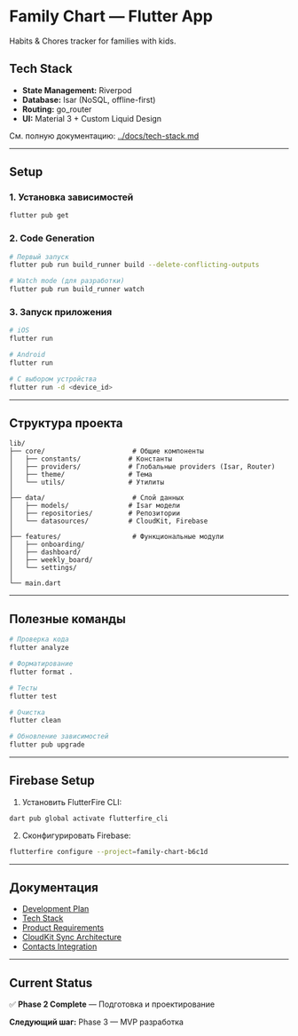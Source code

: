 # Family Chart — Flutter App

Habits & Chores tracker for families with kids.

## Tech Stack

- **State Management:** Riverpod
- **Database:** Isar (NoSQL, offline-first)
- **Routing:** go_router
- **UI:** Material 3 + Custom Liquid Design

См. полную документацию: [../docs/tech-stack.md](../docs/tech-stack.md)

---

## Setup

### 1. Установка зависимостей

```bash
flutter pub get
```

### 2. Code Generation

```bash
# Первый запуск
flutter pub run build_runner build --delete-conflicting-outputs

# Watch mode (для разработки)
flutter pub run build_runner watch
```

### 3. Запуск приложения

```bash
# iOS
flutter run

# Android
flutter run

# С выбором устройства
flutter run -d <device_id>
```

---

## Структура проекта

```
lib/
├── core/                      # Общие компоненты
│   ├── constants/            # Константы
│   ├── providers/            # Глобальные providers (Isar, Router)
│   ├── theme/                # Тема
│   └── utils/                # Утилиты
│
├── data/                      # Слой данных
│   ├── models/               # Isar модели
│   ├── repositories/         # Репозитории
│   └── datasources/          # CloudKit, Firebase
│
├── features/                  # Функциональные модули
│   ├── onboarding/
│   ├── dashboard/
│   ├── weekly_board/
│   └── settings/
│
└── main.dart
```

---

## Полезные команды

```bash
# Проверка кода
flutter analyze

# Форматирование
flutter format .

# Тесты
flutter test

# Очистка
flutter clean

# Обновление зависимостей
flutter pub upgrade
```

---

## Firebase Setup

1. Установить FlutterFire CLI:
```bash
dart pub global activate flutterfire_cli
```

2. Сконфигурировать Firebase:
```bash
flutterfire configure --project=family-chart-b6c1d
```

---

## Документация

- [Development Plan](../docs/development-plan.md)
- [Tech Stack](../docs/tech-stack.md)
- [Product Requirements](../docs/product-requirements.md)
- [CloudKit Sync Architecture](../docs/feature-sync-architecture.md)
- [Contacts Integration](../docs/feature-family-sharing-integration.md)

---

## Current Status

✅ **Phase 2 Complete** — Подготовка и проектирование

**Следующий шаг:** Phase 3 — MVP разработка
